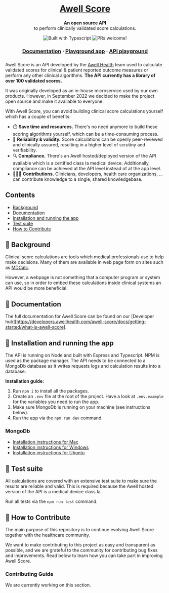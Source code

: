 <h1 align="center">
  <a href="https://developers.awellhealth.com/awell-score/">
    Awell Score
  </a>
</h1>

<p align="center">
  <strong>An open source API</strong><br>
  to perform clinically validated score calculations.
</p>

<p align="center">
    <img src="https://badgen.net/badge/-/TypeScript?icon=typescript&label&labelColor=blue&color=555555" alt="Built with Typescript" />
    <img src="https://img.shields.io/badge/PRs-welcome-brightgreen.svg" alt="PRs welcome!" />
</p>

<h3 align="center" style='margin-bottom: 24px;'>
  <a href="https://developers.awellhealth.com/awell-score">Documentation</a>
  <span> · </span>
  <a href="https://score.awellhealth.com">Playground app</a>
  <span> · </span>
  <a href="https://developers.awellhealth.com/awell-score/developer-tools/api-playground">API playground</a>
</h3>

Awell Score is an API developed by the [Awell Health](http://awell.health/) team used to calculate validated scores for clinical & patient reported outcome measures or perform any other clinical algorithms. **The API currently has a library of over 100 validated scores.**

It was originally developed as an in-house microservice used by our own products. However, in September 2022 we decided to make the project open source and make it available to everyone.

With Awell Score, you can avoid building clinical score calculations yourself which has a couple of benefits:

- ⏱️ **Save time and resources.** There's no need anymore to build these scoring algorithms yourself, which can be a time-consuming process.
- 📏 **Reliability & validity.** Score calculations can be openly peer-reviewed and clinically assured, resulting in a higher level of scrutiny and verifiability.
- 🔍 **Compliance.** There's an Awell hosted/deployed version of the API available which is a certified class Ia medical device. Additionally, compliance can be achieved at the API level instead of at the app level.
- 🧑‍🤝‍🧑 **Contributions.** Clinicians, developers, health care organizations, ... can contribute knowledge to a single, shared knowledgebase.

## Contents

- [Background](#-background)
- [Documentation](#-documentation)
- [Installation and running the app](#-installation-and-running-the-app)
- [Test suite](#-test-suite)
- [How to Contribute](#-how-to-contribute)

## 📜 Background

Clinical score calculations are tools which medical professionals use to help make decisions. Many of them are available in web page form on sites such as [MDCalc](https://www.mdcalc.com/).

However, a webpage is not something that a computer program or system can use, so in order to embed these calculations inside clinical systems an API would be more beneficial.

## 📖 Documentation

The full documentation for Awell Score can be found on our [Developer hub][https://developers.awellhealth.com/awell-score/docs/getting-started/what-is-awell-score].

## 🎉 Installation and running the app

The API is running on Node and built with Express and Typescript. NPM is used as the package manager. The API needs to be connected to a MongoDb database as it writes requests logs and calculation results into a database.

**Installation guide:**

1. Run `npm i` to install all the packages.
2. Create an `.env` file at the root of the project. Have a look at `.env.example` for the variables you need to run the app.
3. Make sure MongoDb is running on your machine (see instructions below).
4. Run the app via the `npm run dev` command.

### MongoDb

- [Installation instructions for Mac](https://docs.mongodb.com/manual/tutorial/install-mongodb-on-os-x/)
- [Installation instructions for Windows](https://docs.mongodb.com/manual/tutorial/install-mongodb-on-windows/)
- [Installation instructions for Ubuntu](https://docs.mongodb.com/manual/tutorial/install-mongodb-on-ubuntu/)

## 🧪 Test suite

All calculations are covered with an extensive test suite to make sure the results are reliable and valid. This is required because the Awell hosted version of the API is a medical device class Ia.

Run all tests via the `npm run test` command.

## 👏 How to Contribute

The main purpose of this repository is to continue evolving Awell Score together with the healthcare community.

We want to make contributing to this project as easy and transparent as possible, and we are grateful to the community for contributing bug fixes and improvements. Read below to learn how you can take part in improving Awell Score.

### Contributing Guide

We are currently working on this section.
